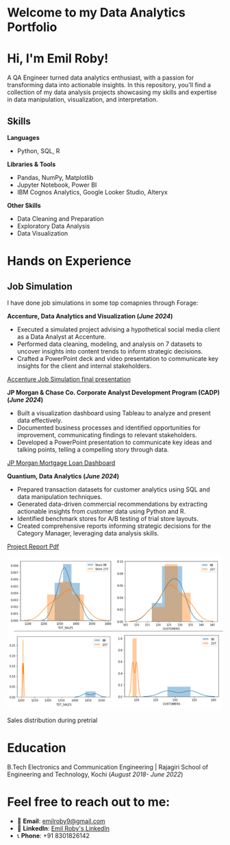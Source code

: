 # Welcome to my Data Analytics Portfolio

# Hi, I'm Emil Roby!
A QA Engineer turned data analytics enthusiast, with a passion for transforming data into actionable insights. In this repository, you'll find a collection of my data analysis projects showcasing my skills and expertise in data manipulation, visualization, and interpretation.

## Skills
**Languages**
- Python, SQL, R

**Libraries & Tools**
- Pandas, NumPy, Matplotlib
- Jupyter Notebook, Power BI
- IBM Cognos Analytics, Google Looker Studio, Alteryx

**Other Skills**
- Data Cleaning and Preparation
- Exploratory Data Analysis
- Data Visualization

# Hands on Experience
## Job Simulation
I have done job simulations in some top comapnies through Forage:

 **Accenture, Data Analytics and Visualization (_June 2024_)**
 - Executed a simulated project advising a hypothetical social media client as a Data Analyst at Accenture.
 - Performed data cleaning, modeling, and analysis on 7 datasets to uncover insights into content trends to inform strategic decisions.
 - Crafted a PowerPoint deck and video presentation to communicate key insights for the client and internal stakeholders.

[Accenture Job Simulation final presentation](assets/Task_3_final_presentation.pptx)

**JP Morgan & Chase Co. Corporate Analyst Development Program (CADP) (_June 2024_)**
- Built a visualization dashboard using Tableau to analyze and present data effectively.
- Documented business processes and identified opportunities for improvement, communicating findings to relevant stakeholders.
- Developed a PowerPoint presentation to communicate key ideas and talking points, telling a compelling story through data.

[JP Morgan Mortgage Loan Dashboard](assets/JP_Morgan_Loan_Data_Tableau_Tempplate.png)

 **Quantium, Data Analytics (_June 2024_)**
 - Prepared transaction datasets for customer analytics using SQL and data manipulation techniques.
 - Generated data-driven commercial recommendations by extracting actionable insights from customer data using Python and R.
 - Identified benchmark stores for A/B testing of trial store layouts.
 - Created comprehensive reports informing strategic decisions for the Category Manager, leveraging data analysis skills.

[Project Report Pdf](codes/Task2_Quantium_Upliftment_testing.pdf)

![Screenshot 2](assets/Distribution_of_sales_and_customer_in_pretrial.png)

Sales distribution during pretrial

# Education
B.Tech Electronics and Communication Engineering | Rajagiri School of Engineering and Technology, Kochi (_August 2018- June 2022_)

# Feel free to reach out to me:
- 📧 **Email**: [emilroby9@gmail.com](mailto:emilroby9@gmail.com)
- 🔗 **LinkedIn**: [Emil Roby's LinkedIn](https://www.linkedin.com/in/emil-roby-869798203/)
- 📞 **Phone**: +91 8301826142
